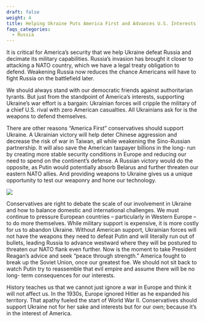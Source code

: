 ```yaml
---
draft: false
weight: 4
title: Helping Ukraine Puts America First and Advances U.S. Interests
faqs_categories:
  - Russia
---
```

It is critical for America’s security that we help Ukraine defeat Russia and decimate its military capabilities. Russia’s invasion has brought it closer to attacking a NATO country, which we have a legal treaty obligation to defend. Weakening Russia now reduces the chance Americans will have to fight Russia on the battlefield later.

We should always stand with our democratic friends against authoritarian tyrants. But just from the standpoint of America’s interests, supporting Ukraine’s war effort is a bargain: Ukrainian forces will cripple the military of a chief U.S. rival with zero American casualties. All Ukrainians ask for is the weapons to defend themselves.

There are other reasons “America First” conservatives should support Ukraine. A Ukrainian victory will help deter Chinese aggression and decrease the risk of war in Taiwan, all while weakening the Sino-Russian partnership. It will also save the American taxpayer billions in the long- run by creating more stable security conditions in Europe and reducing our need to spend on the continent’s defense. A Russian victory would do the opposite, as Putin would potentially absorb Belarus and further threaten our eastern NATO allies. And providing weapons to Ukraine gives us a unique opportunity to test our weaponry and hone our technology.

![](/img/focus/screenshot-2024-06-21-at-8.35.06 pm.png)

Conservatives are right to debate the scale of our involvement in Ukraine and how to balance domestic and international challenges. We must continue to pressure European countries – particularly in Western Europe – to do more themselves. While military support is expensive, it is more costly for us to abandon Ukraine. Without American support, Ukrainian forces will not have the weapons they need to defeat Putin and will literally run out of bullets, leading Russia to advance westward where they will be postured to threaten our NATO flank even further. Now is the moment to take President Reagan’s advice and seek “peace through strength.” America fought to break up the Soviet Union, once our greatest foe. We should not sit back to watch Putin try to reassemble that evil empire and assume there will be no long- term consequences for our interests.

History teaches us that we cannot just ignore a war in Europe and think it will not affect us. In the 1930s, Europe ignored Hitler as he expanded his territory. That apathy fueled the start of World War II. Conservatives should support Ukraine not for her sake and interests but for our own; because it’s in the interest of America.